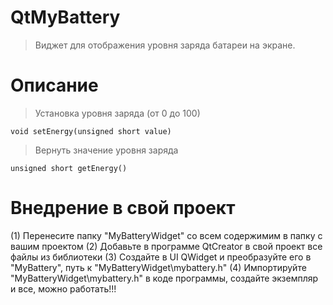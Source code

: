 # QtMyBattery  
 > Виджет для отображения уровня заряда батареи на экране.

# Описание

 > Установка уровня заряда (от 0 до 100)
   
    void setEnergy(unsigned short value) 

 > Вернуть значение уровня заряда

    unsigned short getEnergy()

# Внедрение в свой проект

 (1) Перенесите папку "MyBatteryWidget" со всем содержимим в папку с вашим проектом
 (2) Добавьте в программе QtCreator в свой проект все файлы из библиотеки
 (3) Создайте в UI QWidget и преобразуйте его в "MyBattery", путь к "MyBatteryWidget\mybattery.h" 
 (4) Импортируйте "MyBatteryWidget\mybattery.h" в коде программы, создайте экземпляр и все, можно работать!!!


